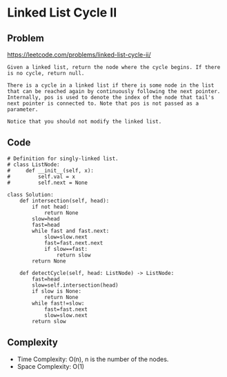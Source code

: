 # Linked List Cycle II
## Problem 
https://leetcode.com/problems/linked-list-cycle-ii/
```
Given a linked list, return the node where the cycle begins. If there is no cycle, return null.

There is a cycle in a linked list if there is some node in the list that can be reached again by continuously following the next pointer.
Internally, pos is used to denote the index of the node that tail's next pointer is connected to. Note that pos is not passed as a parameter.

Notice that you should not modify the linked list.
```
## Code
```
# Definition for singly-linked list.
# class ListNode:
#     def __init__(self, x):
#         self.val = x
#         self.next = None

class Solution:
    def intersection(self, head):
        if not head:
            return None
        slow=head
        fast=head
        while fast and fast.next:
            slow=slow.next
            fast=fast.next.next
            if slow==fast:
                return slow
        return None
    
    def detectCycle(self, head: ListNode) -> ListNode:
        fast=head
        slow=self.intersection(head)
        if slow is None:
            return None
        while fast!=slow:
            fast=fast.next
            slow=slow.next
        return slow
```

## Complexity
- Time Complexity: O(n), n is the number of the nodes.
- Space Complexity: O(1)

